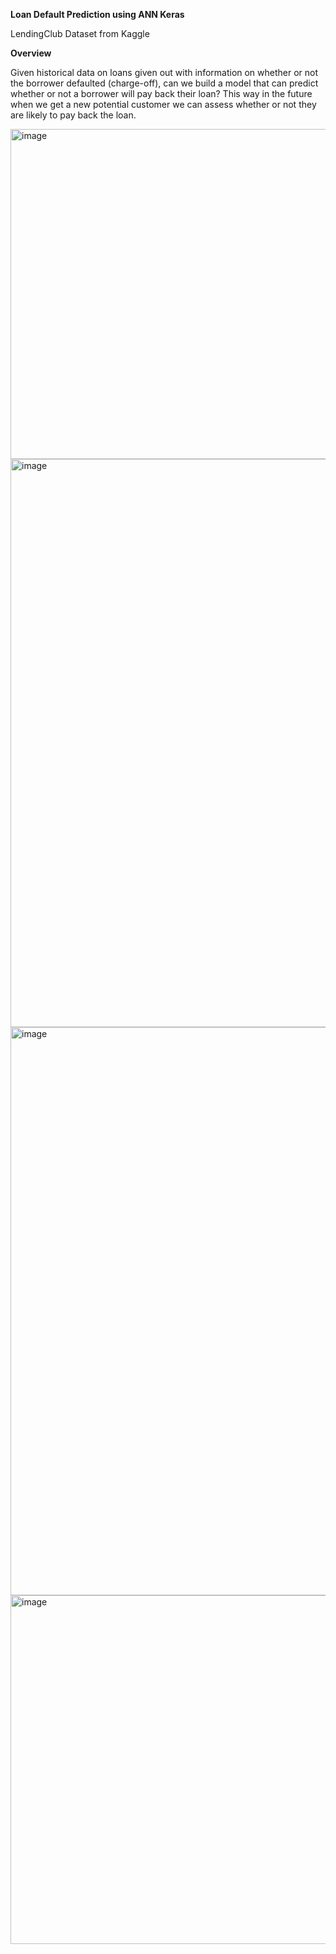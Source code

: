 **Loan Default Prediction using ANN Keras**

LendingClub Dataset from Kaggle

**Overview**

Given historical data on loans given out with information on whether or not the borrower defaulted (charge-off), can we build a model that can predict whether or not a borrower will pay back their loan? This way in the future when we get a new potential customer we can assess whether or not they are likely to pay back the loan.

<img width="528" alt="image" src="https://user-images.githubusercontent.com/91353356/195483981-ce088a98-13d9-4dc3-9004-5971fec0683c.png">
<img width="909" alt="image" src="https://user-images.githubusercontent.com/91353356/195484034-5453a2d5-e493-4971-9453-fc2cd03c88eb.png">
<img width="909" alt="image" src="https://user-images.githubusercontent.com/91353356/195484076-a0cd563b-0ae4-4ab4-8e77-fe2780f28f8c.png">
<img width="558" alt="image" src="https://user-images.githubusercontent.com/91353356/195484116-ea2e70ce-11ed-40bc-b2a7-5f222b508aed.png">
